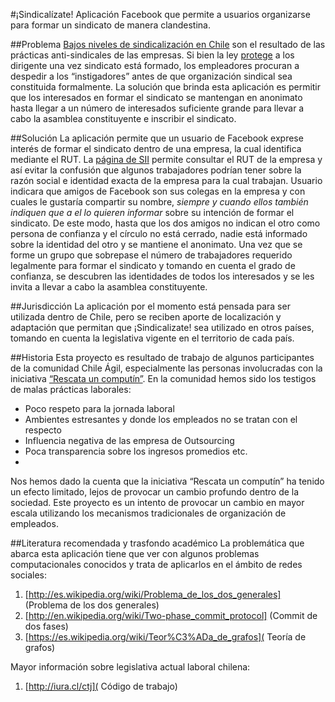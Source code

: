 #¡Sindicalízate!
Aplicación Facebook que permite a usuarios organizarse para formar un sindicato de manera clandestina. 

##Problema
[Bajos niveles de sindicalización en Chile]( http://stats.oecd.org/Index.aspx?QueryId=20167) son el resultado de las prácticas anti-sindicales de las empresas. Si bien la ley [protege](http://iura.cl/ctj/243) a los dirigente una vez sindicato está formado, los empleadores procuran a despedir a los “instigadores” antes de que organización sindical sea constituida formalmente. La solución que brinda esta aplicación es permitir que los interesados en formar el sindicato se mantengan en anonimato hasta llegar a un número de interesados suficiente grande para llevar a cabo la asamblea constituyente e inscribir el sindicato.

##Solución
La aplicación permite que un usuario de Facebook exprese interés de formar el sindicato dentro de una empresa, la cual identifica mediante el RUT. La [página de SII](https://zeus.sii.cl/cvc/stc/stc.html) permite consultar el RUT de la empresa y así evitar la confusión que algunos trabajadores podrían tener sobre la razón social e identidad exacta de la empresa para la cual trabajan.
Usuario indicara que amigos de Facebook son sus colegas en la empresa y con cuales le gustaría compartir su nombre, *siempre y cuando ellos también indiquen que  a el lo quieren informar* sobre su intención de formar el sindicato. De este modo, hasta que los dos amigos no indican el otro como persona de confianza y el círculo no está cerrado, nadie está informado sobre la identidad del otro y se mantiene el anonimato.
Una vez que se forme un grupo que sobrepase el número de trabajadores requerido legalmente para formar el sindicato y tomando en cuenta el grado de confianza, se descubren las identidades de todos los interesados y se les invita a llevar a cabo la asamblea constituyente.

##Jurisdicción 
La aplicación por el momento está pensada para ser utilizada dentro de Chile, pero se reciben aporte de localización y adaptación que permitan que ¡Sindicalizate! sea utilizado en otros países, tomando en cuenta la legislativa vigente en el territorio de cada país.

##Historia 
Esta proyecto es resultado de trabajo de algunos participantes de la comunidad Chile Ágil, especialmente las personas involucradas con la iniciativa [“Rescata un computín”](http://www.chileagil.cl/blog/category/iniciativa-rescata-un-computin/). En la comunidad hemos sido los testigos de malas prácticas laborales:
* Poco respeto para la jornada laboral
* Ambientes estresantes y donde los empleados no se tratan con el respecto
* Influencia negativa de las empresa de Outsourcing 
* Poca transparencia sobre los ingresos promedios etc.
* 
Nos hemos dado la cuenta que la iniciativa “Rescata un computín” ha tenido un efecto limitado, lejos de provocar un cambio profundo dentro de la sociedad. Este proyecto es un intento de provocar un cambio en mayor escala utilizando los mecanismos tradicionales de organización de empleados. 

##Literatura recomendada y trasfondo académico
La problemática que abarca esta aplicación tiene que ver con algunos problemas computacionales conocidos y trata de aplicarlos en el ámbito de redes sociales:

1. [http://es.wikipedia.org/wiki/Problema_de_los_dos_generales] (Problema de los dos generales)
2. [http://en.wikipedia.org/wiki/Two-phase_commit_protocol] (Commit de dos fases)
3. [https://es.wikipedia.org/wiki/Teor%C3%ADa_de_grafos]( Teoría de grafos)

Mayor información sobre legislativa actual laboral chilena:

1. [http://iura.cl/ctj]( Código de trabajo)
